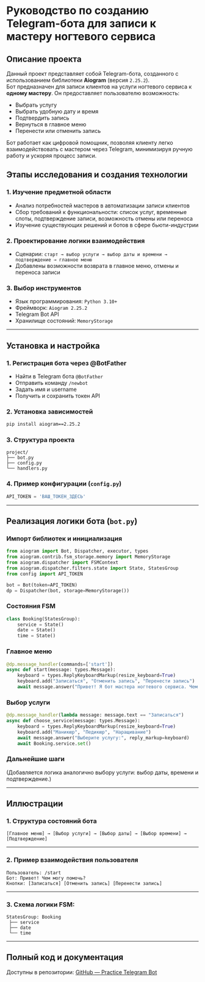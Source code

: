 #  Руководство по созданию Telegram-бота для записи к мастеру ногтевого сервиса

##  Описание проекта

Данный проект представляет собой Telegram-бота, созданного с использованием библиотеки **Aiogram** (версия `2.25.2`).  
Бот предназначен для записи клиентов на услуги ногтевого сервиса к **одному мастеру**. Он предоставляет пользователю возможность:

- Выбрать услугу
- Выбрать удобную дату и время
- Подтвердить запись
- Вернуться в главное меню
- Перенести или отменить запись

Бот работает как цифровой помощник, позволяя клиенту легко взаимодействовать с мастером через Telegram, минимизируя ручную работу и ускоряя процесс записи.


## Этапы исследования и создания технологии

### 1. Изучение предметной области

- Анализ потребностей мастеров в автоматизации записи клиентов
- Сбор требований к функциональности: список услуг, временные слоты, подтверждение записи, возможность отмены или переноса
- Изучение существующих решений и ботов в сфере бьюти-индустрии

### 2. Проектирование логики взаимодействия

- Сценарии: `старт → выбор услуги → выбор даты и времени → подтверждение → главное меню`
- Добавлены возможности возврата в главное меню, отмены и переноса записи

### 3. Выбор инструментов

- Язык программирования: `Python 3.10+`
- Фреймворк: `Aiogram 2.25.2`
- Telegram Bot API
- Хранилище состояний: `MemoryStorage`

---

##  Установка и настройка

### 1. Регистрация бота через @BotFather

- Найти в Telegram бота `@BotFather`
- Отправить команду `/newbot`
- Задать имя и username
- Получить и сохранить токен API

### 2. Установка зависимостей

```bash
pip install aiogram==2.25.2
````

### 3. Структура проекта

```
project/
├── bot.py
├── config.py
└── handlers.py
```

### 4. Пример конфигурации (`config.py`)

```python
API_TOKEN = 'ВАШ_ТОКЕН_ЗДЕСЬ'
```

---

##  Реализация логики бота (`bot.py`)

### Импорт библиотек и инициализация

```python
from aiogram import Bot, Dispatcher, executor, types
from aiogram.contrib.fsm_storage.memory import MemoryStorage
from aiogram.dispatcher import FSMContext
from aiogram.dispatcher.filters.state import State, StatesGroup
from config import API_TOKEN

bot = Bot(token=API_TOKEN)
dp = Dispatcher(bot, storage=MemoryStorage())
```

### Состояния FSM

```python
class Booking(StatesGroup):
    service = State()
    date = State()
    time = State()
```

### Главное меню

```python
@dp.message_handler(commands=['start'])
async def start(message: types.Message):
    keyboard = types.ReplyKeyboardMarkup(resize_keyboard=True)
    keyboard.add("Записаться", "Отменить запись", "Перенести запись")
    await message.answer("Привет! Я бот мастера ногтевого сервиса. Чем могу помочь?", reply_markup=keyboard)
```

### Выбор услуги

```python
@dp.message_handler(lambda message: message.text == "Записаться")
async def choose_service(message: types.Message):
    keyboard = types.ReplyKeyboardMarkup(resize_keyboard=True)
    keyboard.add("Маникюр", "Педикюр", "Наращивание")
    await message.answer("Выберите услугу:", reply_markup=keyboard)
    await Booking.service.set()
```

### Дальнейшие шаги

(Добавляется логика аналогично выбору услуги: выбор даты, времени и подтверждение.)

---

##  Иллюстрации

### 1. Структура состояний бота

```
[Главное меню] → [Выбор услуги] → [Выбор даты] → [Выбор времени] → [Подтверждение]
```

---

### 2. Пример взаимодействия пользователя

```
Пользователь: /start
Бот: Привет! Чем могу помочь?
Кнопки: [Записаться] [Отменить запись] [Перенести запись]
```

---

### 3. Схема логики FSM:

```text
StatesGroup: Booking
 ├── service
 ├── date
 └── time
```

---

##  Полный код и документация

Доступны в репозитории:
 [GitHub — Practice Telegram Bot](https://github.com/kekwinka/Practice/blob/main/src/main.py)

